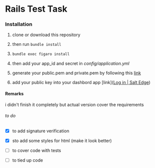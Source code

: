 # Rails Test Task

### Installation

1. clone or download this repository

2. then run  `bundle install`

3. ```bash
   bundle exec figaro install
   ```

4. then add your app_id and secret in *config/application.yml*

5. generate your public.pem and private.pem by following this [link](https://docs.saltedge.com/general/#signature_headers)

6. add your public key into your dashbord app [link]([Log in | Salt Edge](https://www.saltedge.com/clients/profile/secrets))

#### Remarks

i didn't finish it completely but actual version cover the requirements

###### to do

- [x] to add signature verification 

- [x] sto add some styles for html (make it look better)

- [ ] to cover code with tests

- [ ] to tied up code
